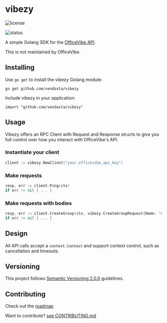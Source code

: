 # vibezy
![license](https://img.shields.io/github/license/vendasta/vibezy)

![status](https://github.com/vendasta/vibezy/workflows/Go/badge.svg)

A simple Golang SDK for the [OfficeVibe API](https://api.officevibe.com/docs). 

This is not maintained by OfficeVibe. 

## Installing
Use `go get` to install the vibezy Golang module:

`go get github.com/vendasta/vibezy`

Include vibezy in your application:

`import "github.com/vendasta/vibezy"`

## Usage
Vibezy offers an RPC Client with Request and Response structs to give you full control over how you interact with OfficeVibe's API.

### Instantiate your client
```go
client := vibezy.NewClient("your_officevibe_api_key")
```

### Make requests
```go
resp, err := client.Ping(ctx)
if err != nil { ... }
```

### Make requests with bodies
```go
resp, err := client.CreateGroup(ctx, vibezy.CreateGroupRequest{Name: "new_group"})
if err != nil { ... }
```

## Design
All API calls accept a `context.Context` and support context control, such as cancellation and timeouts.

## Versioning
This project follows [Semantic Versioning 2.0.0](http://semver.org/) guidelines.

## Contributing
Check out the [roadmap](https://github.com/vendasta/vibezy/issues/3)

Want to contribute? [see CONTRIBUTING.md](CONTRIBUTING.md)
